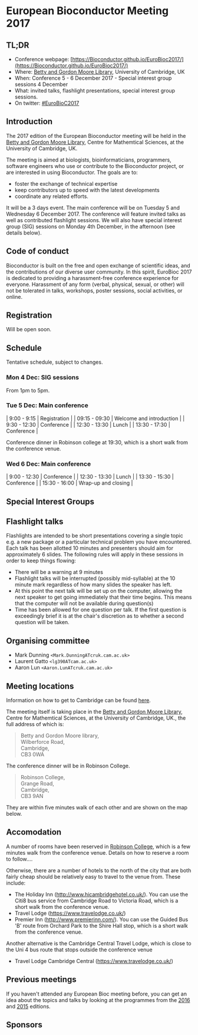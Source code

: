 # European Bioconductor Meeting 2017

## TL;DR

* Conference webpage: [https://Bioconductor.github.io/EuroBioc2017/](https://Bioconductor.github.io/EuroBioc2017/)
* Where: [Betty and Gordon Moore Library](http://moore.libraries.cam.ac.uk/location-maps), University of Cambridge, UK
* When: Conference 5 - 6 December 2017 - Special interest group sessions 4 December
* What: invited talks, flashlight presentations, special interest group sessions.
* On twitter: [#EuroBioC2017](https://twitter.com/search?q=%23EuroBioC2017)

## Introduction

The 2017 edition of the European Bioconductor meeting will be held in
the [Betty and Gordon Moore
Library](http://moore.libraries.cam.ac.uk/location-maps), Centre for
Mathemtical Sciences, at the University of Cambridge, UK.

The meeting is aimed at biologists, bioinformaticians, programmers,
software engineers who use or contribute to the Bioconductor project,
or are interested in using Bioconductor. The goals are to:

* foster the exchange of technical expertise
* keep contributors up to speed with the latest developments
* coordinate any related efforts.

It will be a 3 days event. The main conference will be on Tuesday 5
and Wednesday 6 December 2017. The conference will feature invited
talks as well as contributed flashlight sessions. We will also have
special interest group (SIG) sessions on Monday 4th December, in the
afternoon (see details below).

## Code of conduct

Bioconductor is built on the free and open exchange of scientific
ideas, and the contributions of our diverse user community. In this
spirit, EuroBioc 2017 is dedicated to providing a harassment-free
conference experience for everyone. Harassment of any form (verbal,
physical, sexual, or other) will not be tolerated in talks, workshops,
poster sessions, social activities, or online.

## Registration

Will be open soon.

## Schedule

Tentative schedule, subject to changes.

### Mon 4 Dec: SIG sessions

From 1pm to 5pm. 

### Tue 5 Dec: Main conference

| 9:00 - 9:15   | Registration              |
| 09:15 - 09:30 | Welcome and introduction  |
| 9:30 - 12:30  | Conference                |
| 12:30 - 13:30 | Lunch                     |
| 13:30 - 17:30 | Conference                |

Conference dinner in Robinson college at 19:30, which is a short walk
from the conference venue.

### Wed 6 Dec: Main conference

| 9:00 - 12:30  | Conference                |
| 12:30 - 13:30 | Lunch                     |
| 13:30 - 15:30 | Conference                |
| 15:30 - 16:00 | Wrap-up and closing       |

## Special Interest Groups

## Flashlight talks

Flashlights are intended to be short presentations covering a single
topic e.g. a new package or a particular technical problem you have
encountered.  Each talk has been allotted 10 minutes and presenters
should aim for approximately 6 slides.  The following rules will apply
in these sessions in order to keep things flowing:

* There will be a warning at 9 minutes
* Flashlight talks will be interrupted (possibly mid-syllable) at the
  10 minute mark regardless of how many slides the speaker has left.
* At this point the next talk will be set up on the computer, allowing
  the next speaker to get going immediately that their time
  begins. This means that the computer will not be available during
  question(s)
* Time has been allowed for one question per talk. If the first
  question is exceedingly brief it is at the chair's discretion as to
  whether a second question will be taken.

## Organising committee

- Mark Dunning `<Mark.DunningATcruk.cam.ac.uk>`
- Laurent Gatto `<lg390ATcam.ac.uk>`
- Aaron Lun `<Aaron.LunATcruk.cam.ac.uk>`

## Meeting locations

Information on how to get to Cambridge can be found
[here](http://www.visitcambridge.org/visitor-information/how-to-get-here).

The meeting itself is taking place in the [Betty and Gordon Moore
Library](http://moore.libraries.cam.ac.uk/location-maps), Centre for
Mathemtical Sciences, at the University of Cambridge, UK., the full address of which is:

> Betty and Gordon Moore library,  
> Wilberforce Road,  
> Cambridge,  
> CB3 0WA

The conference dinner will be in Robinson College.

> Robinson College,  
> Grange Road,  
> Cambridge,  
> CB3 9AN

They are within five minutes walk of each other and are shown on the
map below.

## Accomodation

A number of rooms have been reserved in [Robinson College](https://www.robinson.cam.ac.uk/about-robinson/accommodation), which is a few minutes walk from the conference venue. Details on how to reserve a room to follow....

Otherwise, there are a number of hotels to the north of the city that are both
fairly cheap should be relatively easy to travel to the venue
from. These include:

* The Holiday Inn (http://www.hicambridgehotel.co.uk/). You can use
  the Citi8 bus service from Cambridge Road to Victoria Road, which is
  a short walk from the conference venue. 
* Travel Lodge (https://www.travelodge.co.uk/) 
* Premier Inn (http://www.premierinn.com/). You can use the Guided Bus
  'B' route from Orchard Park to the Shire Hall stop, which is a short
  walk from the conference venue.

Another alternative is the Cambridge Central Travel Lodge, which is
close to the Uni 4 bus route that stops outside the conference venue

* Travel Lodge Cambridge Central (https://www.travelodge.co.uk/)

## Previous meetings

If you haven't attended any European Bioc meeting before, you can get
an idea about the topics and talks by looking at the programmes from
the [2016](http://www.scicore.ch/events/eurobioc2016/) and
[2015](https://sites.google.com/site/eurobioc2015/) editions.

## Sponsors



